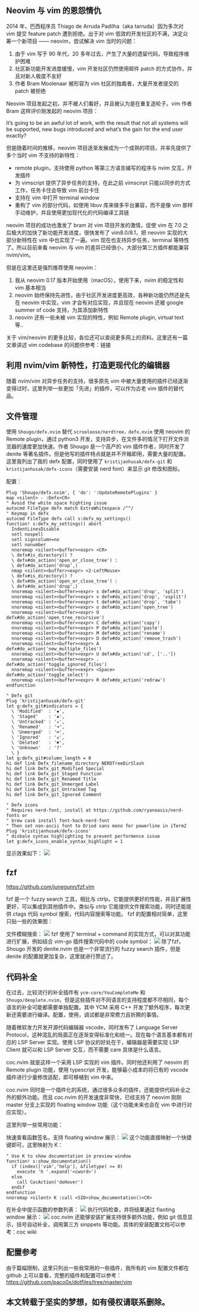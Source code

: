 ## Neovim 与 vim 的恩怨情仇

2014 年，巴西程序员 Thiago de Arruda Padilha（aka tarruda）因为多次对 vim 提交 feature patch 遭到拒绝。出于对 vim 低效的开发社区的不满，决定众筹一个新项目 —— neovim，尝试解决 vim 当时的问题：

1.  由于 vim 写于 90 年代，20 多年过去，产生了大量的遗留代码，导致程序维护困难
2.  社区新功能开发进度缓慢，vim 开发社区仍然使用邮件 patch 的方式协作，并且对新人极度不友好
3.  作者 Bram Moolenaar 被形容为 vim 社区的独裁者，大量开发者提交的 patch 被拒绝

Neovim 项目发起之初，并不被人们看好，并且被认为是在重复造轮子。vim 作者 Bram 这样评价刚发起的 neovim 项目：

It’s going to be an awful lot of work, with the result that not all systems will be supported, new bugs introduced and what’s the gain for the end user exactly?

但是随着时间的推移，neovim 项目逐渐发展成为一个成熟的项目，并率先提供了多个当时 vim 不支持的新特性：

-   remote plugin，支持使用 python 等第三方语言编写的程序与 nvim 交互，开发插件
-   为 vimscript 提供了异步任务的支持，在此之前 vimscirpt 只能以同步的方式工作，任务卡住会导致 vim 前台卡住
-   支持在 vim 中打开 terminal window
-   重构了 vim 的部分代码，如使用 libuv 库来做多平台兼容，而不是像 vim 那样手动维护，并且使用更加现代化的代码编译工具链

neovim 项目的成功也激发了 bram 对 vim 项目开发的激情，促使 vim 在 7.0 之后极大的加快了新功能开发进度，很快发布了 vim8.0/8.1，把 neovim 实现的大部分新特性在 vim 中也实现了一遍。vim 现在也支持异步任务，terminal 等特性了。所以目前来看 neovim 与 vim 的差异已经很小，大部分第三方插件都能兼容 nvim/vim。

但是在这里还是强烈推荐使用 neovim：

1.  我从 neovim 0.17 版本开始使用（macOS），使用下来，nvim 的稳定性和 vim 基本相当
2.  neovim 始终保持先进性，由于社区开发进度更高效，各种新功能仍然还是先在 neovim 中实现，vim 才会有对应实现，并且现在 neovim 还被 google summer of code 支持，为其添加新特性
3.  neovim 还有一些未被 vim 实现的特性，例如 Remote plugin, virtual text 等..

关于 vim/neovim 的更多比较，各位还可以查阅更多网上的资料。这里还有一篇文章讲述 vim codebase 的问题供参考：链接

## 利用 nvim/vim 新特性，打造更现代化的编辑器

随着 nvim/vim 对异步任务的支持，很多原先 vim 中被大量使用的插件已经逐渐变得过时，这里列举一些更加「先进」的插件，可以作为古老 vim 插件的替代品。

## 文件管理

使用 `Shougo/defx.nvim` 替代 `scrooloose/nerdtree，defx.nvim` 使用 neovim 的 Remote plugin，通过 python3 开发，支持异步，在文件多的情况下打开文件浏览器的速度更加快速。作者 Shougo 是一个高产的 vim 插件作者，同时开发了 denite 等著名插件。但是他写的插件特点就是并不开箱即用，需要大量的配置。这里我列出了我的 defx 配置，同时使用了 `kristijanhusak/defx-git` 和 `kristijanhusak/defx-icons`（需要安装 nerd font）来显示 git 修改和图标。

配置：

```
Plug 'Shougo/defx.nvim', { 'do': ':UpdateRemotePlugins' }
map <silent> - :Defx<CR>
" Avoid the white space highting issue
autocmd FileType defx match ExtraWhitespace /^^/
" Keymap in defx
autocmd FileType defx call s:defx_my_settings()
function! s:defx_my_settings() abort
  IndentLinesDisable
  setl nospell
  setl signcolumn=no
  setl nonumber
  nnoremap <silent><buffer><expr> <CR>
  \ defx#is_directory() ?
  \ defx#do_action('open_or_close_tree') :
  \ defx#do_action('drop',)
  nmap <silent><buffer><expr> <2-LeftMouse>
  \ defx#is_directory() ?
  \ defx#do_action('open_or_close_tree') :
  \ defx#do_action('drop',)
  nnoremap <silent><buffer><expr> s defx#do_action('drop', 'split')
  nnoremap <silent><buffer><expr> v defx#do_action('drop', 'vsplit')
  nnoremap <silent><buffer><expr> t defx#do_action('drop', 'tabe')
  nnoremap <silent><buffer><expr> o defx#do_action('open_tree')
  nnoremap <silent><buffer><expr> O defx#do_action('open_tree_recursive')
  nnoremap <silent><buffer><expr> C defx#do_action('copy')
  nnoremap <silent><buffer><expr> P defx#do_action('paste')
  nnoremap <silent><buffer><expr> M defx#do_action('rename')
  nnoremap <silent><buffer><expr> D defx#do_action('remove_trash')
  nnoremap <silent><buffer><expr> A defx#do_action('new_multiple_files')
  nnoremap <silent><buffer><expr> U defx#do_action('cd', ['..'])
  nnoremap <silent><buffer><expr> . defx#do_action('toggle_ignored_files')
  nnoremap <silent><buffer><expr> <Space> defx#do_action('toggle_select')
  nnoremap <silent><buffer><expr> R defx#do_action('redraw')
endfunction

" Defx git
Plug 'kristijanhusak/defx-git'
let g:defx_git#indicators = {
  \ 'Modified'  : '✹',
  \ 'Staged'    : '✚',
  \ 'Untracked' : '✭',
  \ 'Renamed'   : '➜',
  \ 'Unmerged'  : '═',
  \ 'Ignored'   : '☒',
  \ 'Deleted'   : '✖',
  \ 'Unknown'   : '?'
  \ }
let g:defx_git#column_length = 0
hi def link Defx_filename_directory NERDTreeDirSlash
hi def link Defx_git_Modified Special
hi def link Defx_git_Staged Function
hi def link Defx_git_Renamed Title
hi def link Defx_git_Unmerged Label
hi def link Defx_git_Untracked Tag
hi def link Defx_git_Ignored Comment

" Defx icons
" Requires nerd-font, install at https://github.com/ryanoasis/nerd-fonts or
" brew cask install font-hack-nerd-font
" Then set non-ascii font to Driod sans mono for powerline in iTerm2
Plug 'kristijanhusak/defx-icons'
" disbale syntax highlighting to prevent performence issue
let g:defx_icons_enable_syntax_highlight = 1
```

显示效果如下： [![](https://liaoph.com/img/in-post/modern-vim/defx.png)](https://liaoph.com/img/in-post/modern-vim/defx.png)

## fzf

https://github.com/junegunn/fzf.vim

fzf 是一个 fuzzy search 工具，相比与 ctrlp，它能提供更好的性能，并且扩展性更好，可以集成到其他插件中。类似与 ctrlp 它能提供文件搜索功能，同时还能提供 ctags 代码 symbol 搜索，代码内容搜索等功能。 fzf 的配置相对简单，这里只贴一些的效果图：

文件模糊搜索： [![](https://liaoph.com/img/in-post/modern-vim/fzf-file.gif)](https://liaoph.com/img/in-post/modern-vim/fzf-file.gif) fzf 使用了 terminal + command 的实现方式，可以对其功能进行扩展，例如结合 vim-go 插件搜索代码中的 code symbol： [![](https://liaoph.com/img/in-post/modern-vim/fzf-btags.gif)](https://liaoph.com/img/in-post/modern-vim/fzf-btags.gif) 除了fzf， Shougo 开发的 denite.nvim 也是一个非常流行的 fuzzy search 插件，但是 denite 的配置就更加复杂，这里就进行赘述了。

## 代码补全

在过去，比较流行的补全插件有 `ycm-core/YouCompleteMe` 和 `Shougo/deoplete.nvim`，但是这些插件对不同语言的支持程度都不尽相同，每个语言的补全可能都需要单独配置。其中 YCM 采用 C++ 开发了额外程序，每次更新还需要进行编译。配置，使用，调试都是非常费力且折腾的事情。

随着微软发力开发开源代码编辑器 vscode，同时发布了 Language Server Protocol，这种混乱的局面正在逐渐变得标准化和统一。现在每个语言基本都有对应的 LSP Server 实现。使用 LSP 协议的好处在于，编辑器是需要实现 LSP Client 就可以和 LSP Server 交互，而不需要 care 具体是什么语言。

coc.nvim 就是这样一个采用 LSP 实现的 vim 插件。同时他还利用了 neovim 的 Remote plugin 功能，使用 typescript 开发，能够最小成本的将已有的 vscode 插件进行少量修改适配，即可移植到 vim 中来。

coc.nvim 同时是一个插件化的系统，通过很多众多的插件，还能提供代码补全之外的额外功能。而且 coc.nvim 的开发速度非常快，已经支持了 neovim 刚刚 master 分支上实现的 floating window 功能（这个功能未来也会在 vim 中进行对应实现）。

这里列举一些常用功能：

快速查看函数签名，支持 floating window 展示： [![](https://liaoph.com/img/in-post/modern-vim/coc-k.gif)](https://liaoph.com/img/in-post/modern-vim/coc-k.gif) 这个功能直接映射一个快捷键即可，这里映射为 K：

```
" Use K to show documentation in preview window
function! s:show_documentation()
  if (index(['vim','help'], &filetype) >= 0)
    execute 'h '.expand('<cword>')
  else
    call CocAction('doHover')
  endif
endfunction
nnoremap <silent> K :call <SID>show_documentation()<CR>
```

在补全中提示函数的参数列表： [![](https://liaoph.com/img/in-post/modern-vim/coc-func-param.gif)](https://liaoph.com/img/in-post/modern-vim/coc-func-param.gif) 执行代码检查，并将结果通过 flaoting window 展示： [![](https://liaoph.com/img/in-post/modern-vim/coc-diag.gif)](https://liaoph.com/img/in-post/modern-vim/coc-diag.gif) coc.nvim 还能够安装扩展支持很多额外功能，例如 git 信息显示，括号自动补全，调用第三方 sinppets 等功能。具体的安装配置文档可以参考：coc wiki

## 配置参考

由于篇幅限制，这里只列出一些我常用的一些插件，我所有的 vim 配置文件都在 github 上可以查看，完整的插件和配置可以参考：https://github.com/paco0x/dotfiles/tree/master/vim

## 本文转载于坚实的梦想，如有侵权请联系删除。